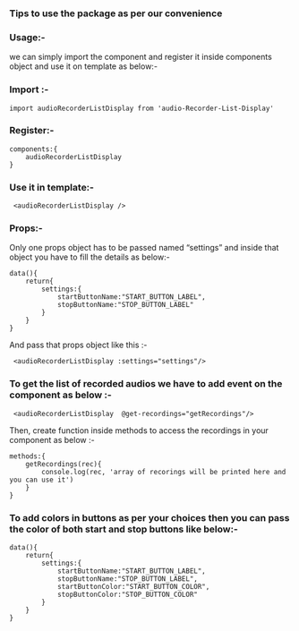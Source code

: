
### Tips to use the package as per our convenience

### Usage:- 
we can simply import the component and register it inside components object and use it on template as below:-
	
### Import :-
   ```import audioRecorderListDisplay from 'audio-Recorder-List-Display'```
   
### Register:-
```
components:{
    audioRecorderListDisplay
}
```
 
###  Use it in template:-
```
 <audioRecorderListDisplay />
```
### Props:-

Only one props object has to be passed named “settings” and inside that object you have to fill the details as below:-
```
data(){
    return{
        settings:{
            startButtonName:"START_BUTTON_LABEL",
            stopButtonName:"STOP_BUTTON_LABEL"
        }
    }
}
```
And pass that props object like this :- 

```
 <audioRecorderListDisplay :settings="settings"/>
```
### To get the list of recorded audios we have to add event on the component as below :- 
```
 <audioRecorderListDisplay  @get-recordings="getRecordings"/>
```
Then, create function inside methods to access the recordings in your component as below :- 
```
methods:{
    getRecordings(rec){
        console.log(rec, 'array of recorings will be printed here and you can use it')
    }
}
```
### To add colors in buttons as per your choices then you can pass the color of both start and stop buttons like below:-

```
data(){
    return{
        settings:{
            startButtonName:"START_BUTTON_LABEL",
            stopButtonName:"STOP_BUTTON_LABEL",
            startButtonColor:"START_BUTTON_COLOR",
            stopButtonColor:"STOP_BUTTON_COLOR"
        }
    }
}
```
